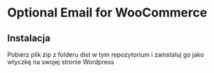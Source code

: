 # Optional Email for WooCommerce

## Instalacja

Pobierz plik zip z folderu dist w tym repozytorium i zainstaluj go jako wtyczkę na swojej stronie Wordpress
